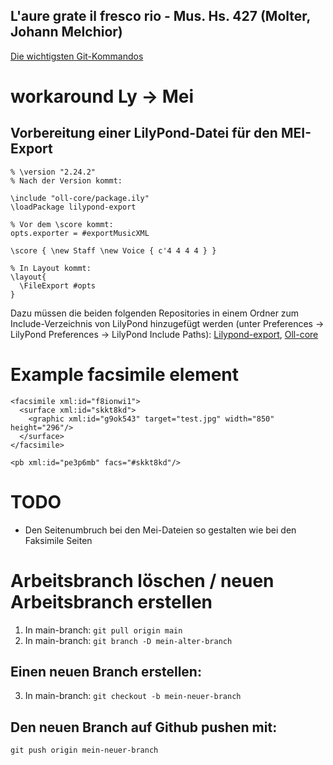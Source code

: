 ## L'aure grate il fresco rio - Mus. Hs. 427 (Molter, Johann Melchior)

[Die wichtigsten Git-Kommandos](https://thomas-leister.de/git-fuer-einsteiger/)

# workaround Ly -> Mei
## Vorbereitung einer LilyPond-Datei für den MEI-Export
```
% \version "2.24.2"
% Nach der Version kommt:

\include "oll-core/package.ily"
\loadPackage lilypond-export

% Vor dem \score kommt:
opts.exporter = #exportMusicXML

\score { \new Staff \new Voice { c'4 4 4 4 } } 

% In Layout kommt:
\layout{
  \FileExport #opts
}
```
Dazu müssen die beiden folgenden Repositories in einem Ordner zum Include-Verzeichnis von LilyPond hinzugefügt werden (unter Preferences -> LilyPond Preferences -> LilyPond Include Paths): [Lilypond-export](https://github.com/openlilylib/lilypond-export), [Oll-core](https://github.com/openlilylib/oll-core)

# Example facsimile element
```
<facsimile xml:id="f8ionwi1">
  <surface xml:id="skkt8kd">
    <graphic xml:id="g9ok543" target="test.jpg" width="850" height="296"/>
  </surface>
</facsimile>
```

```
<pb xml:id="pe3p6mb" facs="#skkt8kd"/>
```

# TODO
- Den Seitenumbruch bei den Mei-Dateien so gestalten wie bei den Faksimile Seiten


# Arbeitsbranch löschen / neuen Arbeitsbranch erstellen

1. In main-branch: `git pull origin main`
2. In main-branch: `git branch -D mein-alter-branch`

## Einen neuen Branch erstellen:
3. In main-branch: `git checkout -b mein-neuer-branch`
## Den neuen Branch auf Github pushen mit:
`git push origin mein-neuer-branch`
